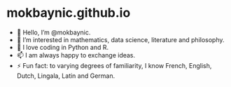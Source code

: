 # mokbaynic.github.io

- 👋 Hello, I’m @mokbaynic.
- 👀 I’m interested in mathematics, data science, literature and philosophy.
- 🌱 I love coding in Python and R.
- 📫 I am always happy to exchange ideas.
- ⚡ Fun fact: to varying degrees of familiarity, I know French, English, Dutch, Lingala, Latin and German.
